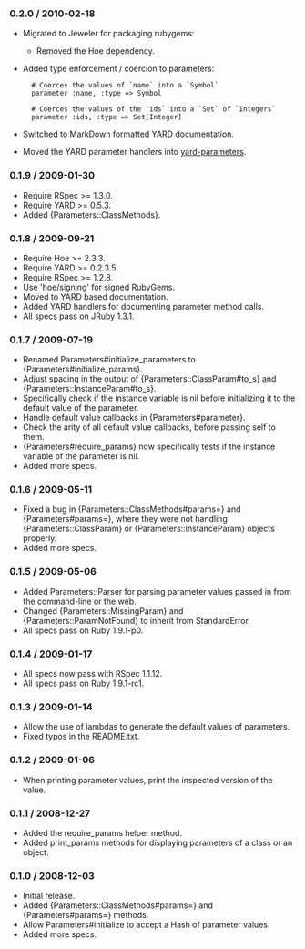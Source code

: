 ### 0.2.0 / 2010-02-18

* Migrated to Jeweler for packaging rubygems:
  * Removed the Hoe dependency.
* Added type enforcement / coercion to parameters:

        # Coerces the values of `name` into a `Symbol`
        parameter :name, :type => Symbol

        # Coerces the values of the `ids` into a `Set` of `Integers`
        parameter :ids, :type => Set[Integer]

* Switched to MarkDown formatted YARD documentation.
* Moved the YARD parameter handlers into
  [yard-parameters](http://github.com/postmodern/yard-parameters).

### 0.1.9 / 2009-01-30

* Require RSpec >= 1.3.0.
* Require YARD >= 0.5.3.
* Added {Parameters::ClassMethods}.

### 0.1.8 / 2009-09-21

* Require Hoe >= 2.3.3.
* Require YARD >= 0.2.3.5.
* Require RSpec >= 1.2.8.
* Use 'hoe/signing' for signed RubyGems.
* Moved to YARD based documentation.
* Added YARD handlers for documenting parameter method calls.
* All specs pass on JRuby 1.3.1.

### 0.1.7 / 2009-07-19

* Renamed Parameters#initialize_parameters to
  {Parameters#initialize_params}.
* Adjust spacing in the output of {Parameters::ClassParam#to_s}
  and {Parameters::InstanceParam#to_s}.
* Specifically check if the instance variable is nil
  before initializing it to the default value of the parameter.
* Handle default value callbacks in {Parameters#parameter}.
* Check the arity of all default value callbacks, before
  passing self to them.
* {Parameters#require_params} now specifically tests if
  the instance variable of the parameter is nil.
* Added more specs.

### 0.1.6 / 2009-05-11

* Fixed a bug in {Parameters::ClassMethods#params=} and {Parameters#params=},
  where they were not handling {Parameters::ClassParam} or
  {Parameters::InstanceParam} objects properly.
* Added more specs.

### 0.1.5 / 2009-05-06

* Added Parameters::Parser for parsing parameter values passed in from
  the command-line or the web.
* Changed {Parameters::MissingParam} and {Parameters::ParamNotFound} to
  inherit from StandardError.
* All specs pass on Ruby 1.9.1-p0.

### 0.1.4 / 2009-01-17

* All specs now pass with RSpec 1.1.12.
* All specs pass on Ruby 1.9.1-rc1.

### 0.1.3 / 2009-01-14

* Allow the use of lambdas to generate the default values of parameters.
* Fixed typos in the README.txt.

### 0.1.2 / 2009-01-06

* When printing parameter values, print the inspected version of the value.

### 0.1.1 / 2008-12-27

* Added the require_params helper method.
* Added print_params methods for displaying parameters of a class or an
  object.

### 0.1.0 / 2008-12-03

* Initial release.
* Added {Parameters::ClassMethods#params=} and {Parameters#params=} methods.
* Allow Parameters#initialize to accept a Hash of parameter values.
* Added more specs.

